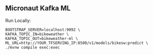 Micronaut Kafka ML
------------------

Run Locally:

```
BOOTSTRAP_SERVER=localhost:9092 \
KAFKA_TOPIC_IN=bikeweather \
KAFKA_TOPIC_OUT=bikeweather-ml \
ML_URL=http://YOUR_TFSERVING_IP:8500/v1/models/bikesw:predict \
./mvnw compile exec:exec
```
